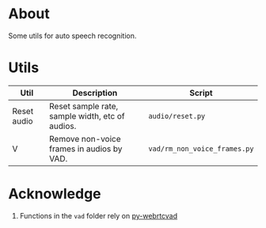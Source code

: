 # About

Some utils for auto speech recognition.

# Utils

| Util        | Description                                     | Script           |
| ----------- | ----------------------------------------------- | ---------------- |
| Reset audio | Reset sample rate, sample width, etc of audios. | `audio/reset.py` |
| V | Remove non-voice frames in audios by VAD.       | `vad/rm_non_voice_frames.py` |

# Acknowledge
1. Functions in the `vad` folder rely on [py-webrtcvad](https://github.com/wiseman/py-webrtcvad)

